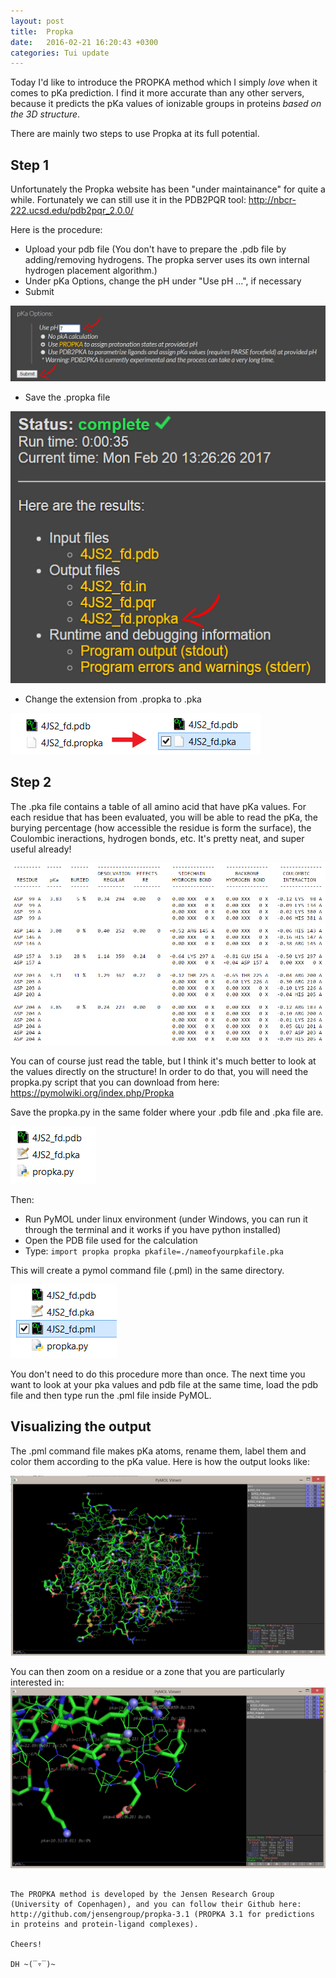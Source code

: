 ```yaml
---
layout: post
title:  Propka
date:   2016-02-21 16:20:43 +0300
categories: Tui update
---
```


Today I'd like to introduce the PROPKA method which I simply *love* when it comes to pKa prediction. I find it more accurate than any other servers, because it predicts the pKa values of ionizable groups in proteins *based on the 3D structure*.

There are mainly two steps to use Propka at its full potential.

## Step 1

Unfortunately the Propka website has been "under maintainance" for quite a while. Fortunately we can still use it in the PDB2PQR tool:
http://nbcr-222.ucsd.edu/pdb2pqr_2.0.0/

Here is the procedure:
- Upload your pdb file (You don't have to prepare the .pdb file by adding/removing hydrogens. The propka server uses its own internal hydrogen placement algorithm.)
- Under pKa Options, change the pH under "Use pH ...", if necessary
- Submit

![Propka submission](/media/propka-02.jpg)

- Save the .propka file

![Propka save](/media/propka-03.jpg)

- Change the extension from .propka to .pka

![Propka save](/media/propka-04.jpg)

## Step 2

The .pka file contains a table of all amino acid that have pKa values. For each residue that has been evaluated, you will be able to read the pKa, the burying percentage (how accessible the residue is form the surface), the Coulombic ineractions, hydrogen bonds, etc. It's pretty neat, and super useful already!

![Propka output](/media/propka-01.jpg)

You can of course just read the table, but I think it's much better to look at the values directly on the structure! In order to do that, you will need the propka.py script that you can download from here:
https://pymolwiki.org/index.php/Propka

Save the propka.py in the same folder where your .pdb file and .pka file are.

![Propka output](/media/propka-06.jpg)

Then:

- Run PyMOL under linux environment (under Windows, you can run it through the terminal and it works if you have python installed)
- Open the PDB file used for the calculation
- Type:
`import propka
propka pkafile=./​nameofyourpkafile.pka`

This will create a pymol command file (.pml) in the same directory.

![Propka output](/media/propka-07.jpg)

You don't need to do this procedure more than once. The next time you want to look at your pka values and pdb file at the same time, load the pdb file and then type run the .pml file inside PyMOL.

## Visualizing the output

The .pml command file makes pKa atoms, rename them, label them and color them according to the pKa value. Here is how the output looks like:

![Propka output](/media/propka-05.jpg)

You can then zoom on a residue or a zone that you are particularly interested in:
![Propka output](/media/propka-08.jpg)

~~~

The PROPKA method is developed by the Jensen Research Group (University of Copenhagen), and you can follow their Github here:
http://github.com/jensengroup/propka-3.1 (PROPKA 3.1 for predictions in proteins and protein-ligand complexes).

Cheers!  

DH ~(‾▿‾)~  
